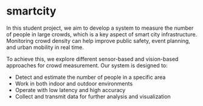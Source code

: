 # smartcity

In this student project, we aim to develop a system to measure the number of people in large crowds, which is a key aspect of smart city infrastructure. Monitoring crowd density can help improve public safety, event planning, and urban mobility in real time.

To achieve this, we explore different sensor-based and vision-based approaches for crowd measurement. Our system is designed to:

- Detect and estimate the number of people in a specific area
- Work in both indoor and outdoor environments
- Operate with low latency and high accuracy
- Collect and transmit data for further analysis and visualization
